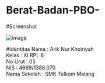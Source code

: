 # Berat-Badan-PBO-
#Screenshot

![image](https://github.com/ariknk/Berat-Badan-PBO-.git)<br>

#Identitas
Nama : Arik Nur Khoiriyah<br>
Kelas : XI RPL 6<br>
No Urut : 05<br>
NIS : 4669/1388.070<br>
Nama Sekolah : SMK Telkom Malang
